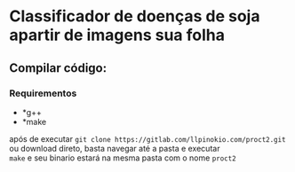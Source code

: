 <h1>Classificador de doenças de soja apartir de imagens sua folha</h1>

<h2>Compilar código:</h2>
<h3>Requirementos</h3>
<ul>
    <li>*g++</li>
    <li>*make</li>
</ul>
<p>após de executar <code>git clone https://gitlab.com/llpinokio.com/proct2.git</code><br> ou download direto, basta navegar até a pasta e executar<br>
<code>make</code> e seu binario estará na mesma pasta com o nome <code>proct2</code>

